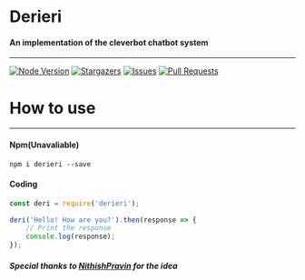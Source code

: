 # Derieri
#### An implementation of the cleverbot chatbot system
---
[![Node Version](https://img.shields.io/badge/Node-v12.19.0-!.svg?logo=node.js&style=plastic&color=green)](https://nodejs.org/en/download/) [![Stargazers](https://img.shields.io/github/stars/gloxiniia/derieri.svg?style=plastic&color=yellow&label=Stars)](https://github.com/gloxiniia/derieri/stargazers) [![Issues](https://img.shields.io/github/issues/gloxiniia/derieri.svg?style=plastic&color=yellow&label=Issues)](https://github.com/gloxiniia/derieri/issues) [![Pull Requests](https://img.shields.io/github/issues-pr/gloxiniia/derieri.svg?style=plastic&color=yellow&label=Pull%20Requests)](https://github.com/gloxiniia/derieri/pulls)

# How to use
---
#### Npm(Unavaliable)
```
npm i derieri --save
```

#### Coding
```js
const deri = require('derieri');

deri('Hello! How are you?').then(response => {
    // Print the response
    console.log(response);
});
```

##### Special thanks to [NithishPravin](https://github.com/NithishPravin) for the idea
